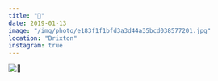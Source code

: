 ```yaml
---
title: "🍆"
date: 2019-01-13
image: "/img/photo/e183f1f1bfd3a3d44a35bcd038577201.jpg"
location: "Brixton"
instagram: true
---
```


![🍆](/img/photo/e183f1f1bfd3a3d44a35bcd038577201.jpg)
